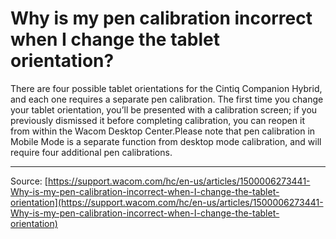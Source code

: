 # Why is my pen calibration incorrect when I change the tablet orientation?

There are four possible tablet orientations for the Cintiq Companion Hybrid, and each one requires a separate pen calibration. The first time you change your tablet orientation, you’ll be presented with a calibration screen; if you previously dismissed it before completing calibration, you can reopen it from within the Wacom Desktop Center.Please note that pen calibration in Mobile Mode is a separate function from desktop mode calibration, and will require four additional pen calibrations.

---
Source: [https://support.wacom.com/hc/en-us/articles/1500006273441-Why-is-my-pen-calibration-incorrect-when-I-change-the-tablet-orientation](https://support.wacom.com/hc/en-us/articles/1500006273441-Why-is-my-pen-calibration-incorrect-when-I-change-the-tablet-orientation)
